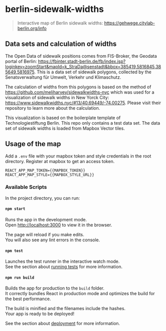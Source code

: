 # berlin-sidewalk-widths

> Interactive map of Berlin sidewalk widths: https://gehwege.citylab-berlin.org/info

## Data sets and calculation of widths

The Open Data of sidewalk positions comes from FIS-Broker, the Geodata portal of Berlin:
https://fbinter.stadt-berlin.de/fb/index.jsp?loginkey=zoomStart&mapId=k_StraDa@senstadt&bbox=385419,5816845,385649,5816975. This is a data set of sidewalk polygons, collected by the Senatsverwaltung für Umwelt, Verkehr und Klimaschutz. 

The calculation of widths from this polygons is based on the method of https://github.com/meliharvey/sidewalkwidths-nyc which was used for a visualization of sidewalk widths in New Yorck City: https://www.sidewalkwidths.nyc/#13/40.69449/-74.00275. Please visit their repository to learn more about the calculation.

This visualization is based on the boilerplate template of Technologiestiftung Berlin. This repo only contains a test data set. The data set of sidewalk widths is loaded from Mapbox Vector tiles. 

## Usage of the map

Add a ```.env``` file with your mapbox token and style credentials in the root directory. Register at mapbox to get an access token.

```
REACT_APP_MAP_TOKEN={{MAPBOX_TOKEN}}
REACT_APP_MAP_STYLE={{MAPBOX_STYLE_URL}}
```

### Available Scripts

In the project directory, you can run:

#### `npm start`

Runs the app in the development mode.<br />
Open [http://localhost:3000](http://localhost:3000) to view it in the browser.

The page will reload if you make edits.<br />
You will also see any lint errors in the console.

#### `npm test`

Launches the test runner in the interactive watch mode.<br />
See the section about [running tests](https://facebook.github.io/create-react-app/docs/running-tests) for more information.

#### `npm run build`

Builds the app for production to the `build` folder.<br />
It correctly bundles React in production mode and optimizes the build for the best performance.

The build is minified and the filenames include the hashes.<br />
Your app is ready to be deployed!

See the section about [deployment](https://facebook.github.io/create-react-app/docs/deployment) for more information.



